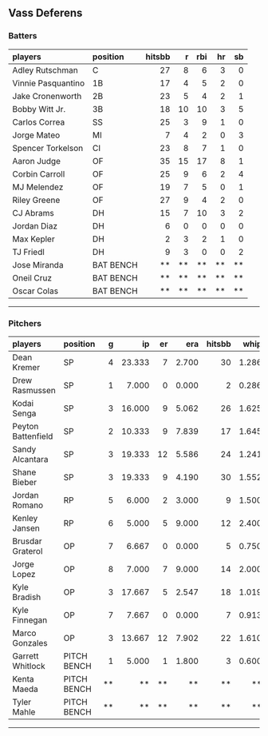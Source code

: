 ## Vass Deferens

### Batters

 
|players            |position  | hitsbb|  r| rbi| hr| sb| 
|:------------------|:---------|------:|--:|---:|--:|--:| 
|Adley Rutschman    |C         |     27|  8|   6|  3|  0| 
|Vinnie Pasquantino |1B        |     17|  4|   5|  2|  0| 
|Jake Cronenworth   |2B        |     23|  5|   4|  2|  1| 
|Bobby Witt Jr.     |3B        |     18| 10|  10|  3|  5| 
|Carlos Correa      |SS        |     25|  3|   9|  1|  0| 
|Jorge Mateo        |MI        |      7|  4|   2|  0|  3| 
|Spencer Torkelson  |CI        |     23|  8|   7|  1|  0| 
|Aaron Judge        |OF        |     35| 15|  17|  8|  1| 
|Corbin Carroll     |OF        |     25|  9|   6|  2|  4| 
|MJ Melendez        |OF        |     19|  7|   5|  0|  1| 
|Riley Greene       |OF        |     27|  9|   4|  2|  0| 
|CJ Abrams          |DH        |     15|  7|  10|  3|  2| 
|Jordan Diaz        |DH        |      6|  0|   0|  0|  0| 
|Max Kepler         |DH        |      2|  3|   2|  1|  0| 
|TJ Friedl          |DH        |      9|  3|   0|  0|  2| 
|Jose Miranda       |BAT BENCH |     **| **|  **| **| **| 
|Oneil Cruz         |BAT BENCH |     **| **|  **| **| **| 
|Oscar Colas        |BAT BENCH |     **| **|  **| **| **| 


* * *

### Pitchers

 
|players            |position    |  g|     ip| er|   era| hitsbb|  whip| so|  w| sv| 
|:------------------|:-----------|--:|------:|--:|-----:|------:|-----:|--:|--:|--:| 
|Dean Kremer        |SP          |  4| 23.333|  7| 2.700|     30| 1.286| 20|  2|  0| 
|Drew Rasmussen     |SP          |  1|  7.000|  0| 0.000|      2| 0.286|  7|  1|  0| 
|Kodai Senga        |SP          |  3| 16.000|  9| 5.062|     26| 1.625| 25|  0|  0| 
|Peyton Battenfield |SP          |  2| 10.333|  9| 7.839|     17| 1.645|  6|  0|  0| 
|Sandy Alcantara    |SP          |  3| 19.333| 12| 5.586|     24| 1.241| 17|  1|  0| 
|Shane Bieber       |SP          |  3| 19.333|  9| 4.190|     30| 1.552| 10|  1|  0| 
|Jordan Romano      |RP          |  5|  6.000|  2| 3.000|      9| 1.500|  6|  1|  2| 
|Kenley Jansen      |RP          |  6|  5.000|  5| 9.000|     12| 2.400|  2|  0|  3| 
|Brusdar Graterol   |OP          |  7|  6.667|  0| 0.000|      5| 0.750|  4|  1|  1| 
|Jorge Lopez        |OP          |  8|  7.000|  7| 9.000|     14| 2.000|  8|  0|  1| 
|Kyle Bradish       |OP          |  3| 17.667|  5| 2.547|     18| 1.019| 14|  1|  0| 
|Kyle Finnegan      |OP          |  7|  7.667|  0| 0.000|      7| 0.913| 10|  0|  4| 
|Marco Gonzales     |OP          |  3| 13.667| 12| 7.902|     22| 1.610|  7|  2|  0| 
|Garrett Whitlock   |PITCH BENCH |  1|  5.000|  1| 1.800|      3| 0.600|  4|  1|  0| 
|Kenta Maeda        |PITCH BENCH | **|     **| **|    **|     **|    **| **| **| **| 
|Tyler Mahle        |PITCH BENCH | **|     **| **|    **|     **|    **| **| **| **| 


* * *


